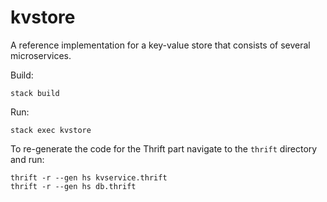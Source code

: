 # kvstore

A reference implementation for a key-value store that consists of several microservices.

Build:
```
stack build
```

Run:
```
stack exec kvstore
```

To re-generate the code for the Thrift part navigate to the `thrift` directory and run:
```
thrift -r --gen hs kvservice.thrift
thrift -r --gen hs db.thrift
```
